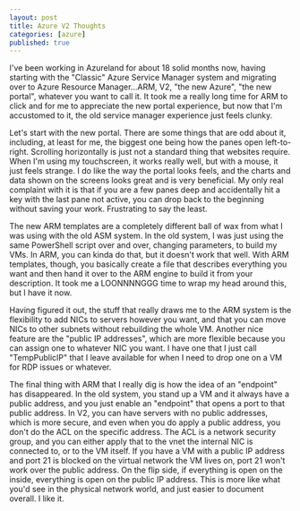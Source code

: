 ```yaml
---
layout: post
title: Azure V2 Thoughts
categories: [azure]
published: true
---
```


I've been working in Azureland for about 18 solid months now, having starting with the "Classic" Azure Service Manager system and migrating over to Azure Resource Manager...ARM, V2, "the new Azure", "the new portal", whatever you want to call it.  It took me a really long time for ARM to click and for me to appreciate the new portal experience, but now that I'm accustomed to it, the old service manager experience just feels clunky.

Let's start with the new portal.  There are some things that are odd about it, including, at least for me, the biggest one being how the panes open left-to-right.   Scrolling horizontally is just not a standard thing that websites require.  When I'm using my touchscreen, it works really well, but with a mouse, it just feels strange.  I do like the way the portal looks feels, and the charts and data shown on the screens looks great and is very beneficial.   My only real complaint with it is that if you are a few panes deep and accidentally hit a key with the last pane not active, you can drop back to the beginning without saving your work.   Frustrating to say the least.

The new ARM templates are a completely different ball of wax from what I was using with the old ASM system.  In the old system, I was just using the same PowerShell script over and over, changing parameters, to build my VMs.  In ARM, you can kinda do that, but it doesn't work that well.  With ARM templates, though, you basically create a file that describes everything you want and then hand it over to the ARM engine to build it from your description.  It took me a LOONNNNGGG time to wrap my head around this, but I have it now.  

Having figured it out, the stuff that really draws me to the ARM system is the flexibility to add NICs to servers however you want, and that you can move NICs to other subnets without rebuilding the whole VM.   Another nice feature are the "public IP addresses", which are more flexible because you can assign one to whatever NIC you want.  I have one that I just call "TempPublicIP" that I leave available for when I need to drop one on a VM for RDP issues or whatever.

The final thing with ARM that I really dig is how the idea of an "endpoint" has disappeared.   In the old system, you stand up a VM and it always have a public address, and you just enable an "endpoint" that opens a port to that public address.   In V2, you can have servers with no public addresses, which is more secure, and even when you do apply a public address, you don't do the ACL on the specific address.   The ACL is a network security group, and you can either apply that to the vnet the internal NIC is connected to, or to the VM itself.   If you have a VM with a public IP address and port 21 is blocked on the virtual network the VM lives on, port 21 won't work over the public address.  On the flip side, if everything is open on the inside, everything is open on the public IP address.   This is more like what you'd see in the physical network world, and just easier to document overall.   I like it.


       